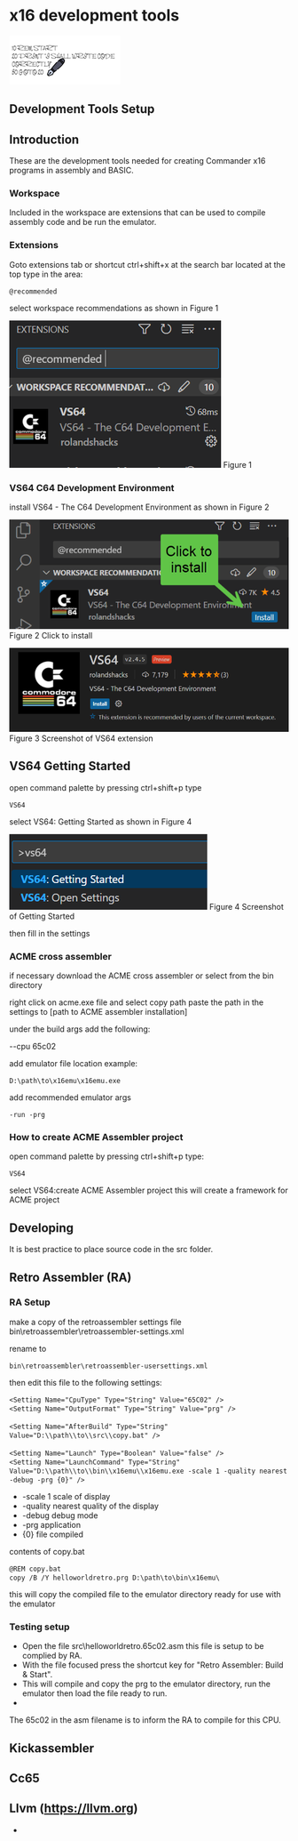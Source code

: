 # x16  development tools

![Writing code title](images/writingcodecropped200.png)

## Development Tools Setup

## Introduction

These are  the development tools needed for creating Commander x16 programs in assembly and BASIC.


### Workspace

Included in the workspace are extensions that can be used to compile assembly code and be run the emulator.

### Extensions

Goto extensions tab or shortcut ctrl+shift+x
at the search bar located at the top type in the area:

    @recommended

select workspace recommendations as shown in Figure 1

![workspace recommended](images/workspaacerecommended.png)
Figure 1

### VS64 C64 Development Environment

install VS64 - The C64 Development Environment as shown in  Figure 2

![click to install](images/clicktoinstallvs64.png)
Figure 2 Click to install

![vs54ss](images\vs64ss.png)
Figure 3 Screenshot of VS64 extension

## VS64 Getting Started

open command palette by pressing
ctrl+shift+p
type

    VS64

select VS64: Getting Started as shown in  Figure 4

![getting started](images\gettingstarted.png)
Figure 4 Screenshot of Getting Started

then fill in the settings

### ACME cross assembler

if necessary download the ACME cross assembler
or select from the bin directory

right click on acme.exe file and select copy path
paste the path in the settings to [path to ACME assembler installation]

under the build args add the following:

   --cpu 65c02

add emulator file location
example:

    D:\path\to\x16emu\x16emu.exe

add recommended emulator args

    -run -prg

### How to create ACME Assembler project

open command palette by pressing ctrl+shift+p
type:

    VS64

select VS64:create ACME Assembler project
this will create a framework for ACME project

## Developing

It is best practice to place source code in the  src folder.

## Retro Assembler (RA)

### RA Setup

make a copy of the retroassembler settings file
    bin\retroassembler\retroassembler-settings.xml

rename to

    bin\retroassembler\retroassembler-usersettings.xml

then edit this file to the following settings:

    <Setting Name="CpuType" Type="String" Value="65C02" />
    <Setting Name="OutputFormat" Type="String" Value="prg" />

    <Setting Name="AfterBuild" Type="String" Value="D:\\path\\to\\src\\copy.bat" />

    <Setting Name="Launch" Type="Boolean" Value="false" />
    <Setting Name="LaunchCommand" Type="String" Value="D:\\path\\to\\bin\\x16emu\\x16emu.exe -scale 1 -quality nearest -debug -prg {0}" />

* -scale 1 scale of display
* -quality nearest  quality of the display
* -debug debug mode
* -prg application
* {0} file compiled

contents of copy.bat

    @REM copy.bat
    copy /B /Y helloworldretro.prg D:\path\to\bin\x16emu\

this will copy the compiled file to the emulator directory ready for use with the emulator


### Testing setup

* Open the file src\helloworldretro.65c02.asm this file is setup to be complied by RA.
* With the file focused press the shortcut key for "Retro Assembler: Build & Start".
* This will compile and copy the prg to the emulator directory, run the emulator then load the file ready to run.
*
The 65c02 in the asm filename is to inform the RA to compile for this CPU.

## Kickassembler

## Cc65

## Llvm (https://llvm.org)


*